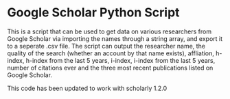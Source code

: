 # Google Scholar Python Script

This is a script that can be used to get data on various researchers from Google Scholar via importing the names through a string array, and export it 
to a seperate .csv file. The script can output the researcher name, the quality of the search (whether an account by that name exists), affliation, h-index, h-index from the last 5 years, i-index, i-index from the last 5 years, number of citations ever and the three most recent publications listed on Google Scholar. 

This code has been updated to work with scholarly 1.2.0
